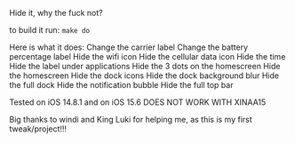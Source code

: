Hide it, why the fuck not?

to build it run: ```make do```

Here is what it does: Change the carrier label Change the battery percentage label Hide the wifi icon Hide the cellular data icon Hide the time Hide the label under applications Hide the 3 dots on the homescreen Hide the homescreen Hide the dock icons Hide the dock background blur Hide the full dock Hide the notification bubble Hide the full top bar

Tested on iOS 14.8.1 and on iOS 15.6 DOES NOT WORK WITH XINAA15

Big thanks to windi and King Luki for helping me, as this is my first tweak/project!!!
